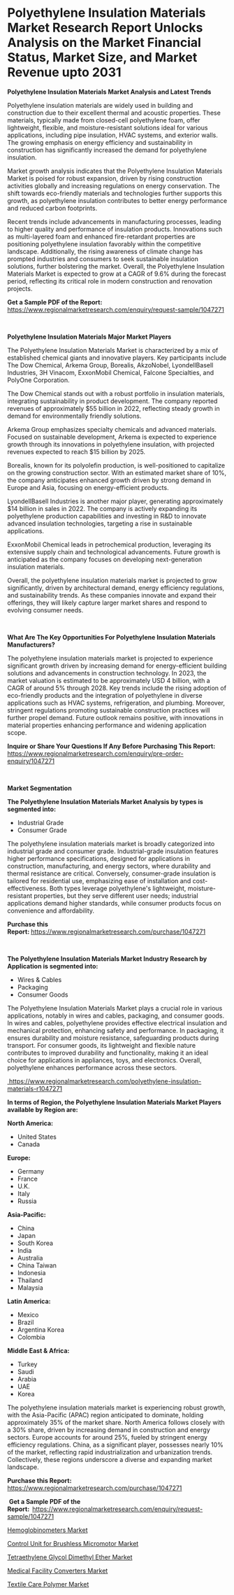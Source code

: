 <p><h1>Polyethylene Insulation Materials Market Research Report Unlocks Analysis on the Market Financial Status, Market Size, and Market Revenue upto 2031</h1></p><p><strong>Polyethylene Insulation Materials Market Analysis and Latest Trends</strong></p>
<p><p>Polyethylene insulation materials are widely used in building and construction due to their excellent thermal and acoustic properties. These materials, typically made from closed-cell polyethylene foam, offer lightweight, flexible, and moisture-resistant solutions ideal for various applications, including pipe insulation, HVAC systems, and exterior walls. The growing emphasis on energy efficiency and sustainability in construction has significantly increased the demand for polyethylene insulation.</p><p>Market growth analysis indicates that the Polyethylene Insulation Materials Market is poised for robust expansion, driven by rising construction activities globally and increasing regulations on energy conservation. The shift towards eco-friendly materials and technologies further supports this growth, as polyethylene insulation contributes to better energy performance and reduced carbon footprints.</p><p>Recent trends include advancements in manufacturing processes, leading to higher quality and performance of insulation products. Innovations such as multi-layered foam and enhanced fire-retardant properties are positioning polyethylene insulation favorably within the competitive landscape. Additionally, the rising awareness of climate change has prompted industries and consumers to seek sustainable insulation solutions, further bolstering the market. Overall, the Polyethylene Insulation Materials Market is expected to grow at a CAGR of 9.6% during the forecast period, reflecting its critical role in modern construction and renovation projects.</p></p>
<p><strong>Get a Sample PDF of the Report:&nbsp;</strong> <a href="https://www.regionalmarketresearch.com/enquiry/request-sample/1047271">https://www.regionalmarketresearch.com/enquiry/request-sample/1047271</a></p>
<p>&nbsp;</p>
<p><strong>Polyethylene Insulation Materials Major Market Players</strong></p>
<p><p>The Polyethylene Insulation Materials Market is characterized by a mix of established chemical giants and innovative players. Key participants include The Dow Chemical, Arkema Group, Borealis, AkzoNobel, LyondellBasell Industries, 3H Vinacom, ExxonMobil Chemical, Falcone Specialties, and PolyOne Corporation. </p><p>The Dow Chemical stands out with a robust portfolio in insulation materials, integrating sustainability in product development. The company reported revenues of approximately $55 billion in 2022, reflecting steady growth in demand for environmentally friendly solutions.</p><p>Arkema Group emphasizes specialty chemicals and advanced materials. Focused on sustainable development, Arkema is expected to experience growth through its innovations in polyethylene insulation, with projected revenues expected to reach $15 billion by 2025.</p><p>Borealis, known for its polyolefin production, is well-positioned to capitalize on the growing construction sector. With an estimated market share of 10%, the company anticipates enhanced growth driven by strong demand in Europe and Asia, focusing on energy-efficient products. </p><p>LyondellBasell Industries is another major player, generating approximately $14 billion in sales in 2022. The company is actively expanding its polyethylene production capabilities and investing in R&D to innovate advanced insulation technologies, targeting a rise in sustainable applications.</p><p>ExxonMobil Chemical leads in petrochemical production, leveraging its extensive supply chain and technological advancements. Future growth is anticipated as the company focuses on developing next-generation insulation materials.</p><p>Overall, the polyethylene insulation materials market is projected to grow significantly, driven by architectural demand, energy efficiency regulations, and sustainability trends. As these companies innovate and expand their offerings, they will likely capture larger market shares and respond to evolving consumer needs.</p></p>
<p>&nbsp;</p>
<p><strong>What Are The Key Opportunities For Polyethylene Insulation Materials Manufacturers?</strong></p>
<p><p>The polyethylene insulation materials market is projected to experience significant growth driven by increasing demand for energy-efficient building solutions and advancements in construction technology. In 2023, the market valuation is estimated to be approximately USD 4 billion, with a CAGR of around 5% through 2028. Key trends include the rising adoption of eco-friendly products and the integration of polyethylene in diverse applications such as HVAC systems, refrigeration, and plumbing. Moreover, stringent regulations promoting sustainable construction practices will further propel demand. Future outlook remains positive, with innovations in material properties enhancing performance and widening application scope.</p></p>
<p><strong>Inquire or Share Your Questions If Any Before Purchasing This Report:</strong> <a href="https://www.regionalmarketresearch.com/enquiry/pre-order-enquiry/1047271">https://www.regionalmarketresearch.com/enquiry/pre-order-enquiry/1047271</a></p>
<p>&nbsp;</p>
<p><strong>Market Segmentation</strong></p>
<p><strong>The Polyethylene Insulation Materials Market Analysis by types is segmented into:</strong></p>
<p><ul><li>Industrial Grade</li><li>Consumer Grade</li></ul></p>
<p><p>The polyethylene insulation materials market is broadly categorized into industrial grade and consumer grade. Industrial-grade insulation features higher performance specifications, designed for applications in construction, manufacturing, and energy sectors, where durability and thermal resistance are critical. Conversely, consumer-grade insulation is tailored for residential use, emphasizing ease of installation and cost-effectiveness. Both types leverage polyethylene's lightweight, moisture-resistant properties, but they serve different user needs; industrial applications demand higher standards, while consumer products focus on convenience and affordability.</p></p>
<p><strong>Purchase this Report:&nbsp;</strong><a href="https://www.regionalmarketresearch.com/purchase/1047271">https://www.regionalmarketresearch.com/purchase/1047271</a></p>
<p>&nbsp;</p>
<p><strong>The Polyethylene Insulation Materials Market Industry Research by Application is segmented into:</strong></p>
<p><ul><li>Wires & Cables</li><li>Packaging</li><li>Consumer Goods</li></ul></p>
<p><p>The Polyethylene Insulation Materials Market plays a crucial role in various applications, notably in wires and cables, packaging, and consumer goods. In wires and cables, polyethylene provides effective electrical insulation and mechanical protection, enhancing safety and performance. In packaging, it ensures durability and moisture resistance, safeguarding products during transport. For consumer goods, its lightweight and flexible nature contributes to improved durability and functionality, making it an ideal choice for applications in appliances, toys, and electronics. Overall, polyethylene enhances performance across these sectors.</p></p>
<p><a href="https://www.regionalmarketresearch.com/polyethylene-insulation-materials-r1047271">&nbsp;https://www.regionalmarketresearch.com/polyethylene-insulation-materials-r1047271</a></p>
<p><strong>In terms of Region, the Polyethylene Insulation Materials Market Players available by Region are:</strong></p>
<p>
    <p> <strong> North America: </strong>
        <ul>
            <li>United States</li>
            <li>Canada</li>
        </ul>
        </p> 
    <p> <strong> Europe: </strong>
        <ul>
            <li>Germany</li>
            <li>France</li>
            <li>U.K.</li>
            <li>Italy</li>
            <li>Russia</li>
        </ul>
        </p> 
    <p> <strong> Asia-Pacific: </strong>
        <ul>
            <li>China</li>
            <li>Japan</li>
            <li>South Korea</li>
            <li>India</li>
            <li>Australia</li>
            <li>China Taiwan</li>
            <li>Indonesia</li>
            <li>Thailand</li>
            <li>Malaysia</li>
        </ul>
        </p> 
    <p> <strong> Latin America: </strong>
        <ul>
            <li>Mexico</li>
            <li>Brazil</li>
            <li>Argentina Korea</li>
            <li>Colombia</li>
        </ul>
        </p> 
    <p> <strong> Middle East & Africa: </strong>
        <ul>
            <li>Turkey</li>
            <li>Saudi</li>
            <li>Arabia</li>
            <li>UAE</li>
            <li>Korea</li>
        </ul>
    </p>
    </p>
<p><p>The polyethylene insulation materials market is experiencing robust growth, with the Asia-Pacific (APAC) region anticipated to dominate, holding approximately 35% of the market share. North America follows closely with a 30% share, driven by increasing demand in construction and energy sectors. Europe accounts for around 25%, fueled by stringent energy efficiency regulations. China, as a significant player, possesses nearly 10% of the market, reflecting rapid industrialization and urbanization trends. Collectively, these regions underscore a diverse and expanding market landscape.</p></p>
<p><strong>Purchase this Report: </strong><a href="https://www.regionalmarketresearch.com/purchase/1047271">https://www.regionalmarketresearch.com/purchase/1047271</a></p>
<p>&nbsp;<strong>Get a Sample PDF of the Report:&nbsp;&nbsp;</strong><a href="https://www.regionalmarketresearch.com/enquiry/request-sample/1047271">https://www.regionalmarketresearch.com/enquiry/request-sample/1047271</a></p>
<p><strong></strong></p>
<p><p><a href="https://www.linkedin.com/pulse/global-hemoglobinometers-market-focus-application-end-use-industry-zobme">Hemoglobinometers Market</a></p><p><a href="https://medium.com/@dollarearner151/global-control-unit-for-brushless-micromotor-market-focus-on-product-type-built-in-type-portable-6475672c3bc6">Control Unit for Brushless Micromotor Market</a></p><p><a href="https://issuu.com/reportprime-2/docs/tetraethylene-glycol-dimethyl-ether_37f09294cb68cc">Tetraethylene Glycol Dimethyl Ether Market</a></p><p><a href="https://medium.com/@dollarearner151/global-medical-facility-converters-market-opportunities-and-forecast-for-period-from-2024-to-2031-cd424ae7c25c?postPublishedType=repub">Medical Facility Converters Market</a></p><p><a href="https://issuu.com/reportprime-2/docs/textile-care-polymer-market-size-20_122f29db16b59d">Textile Care Polymer Market</a></p></p>